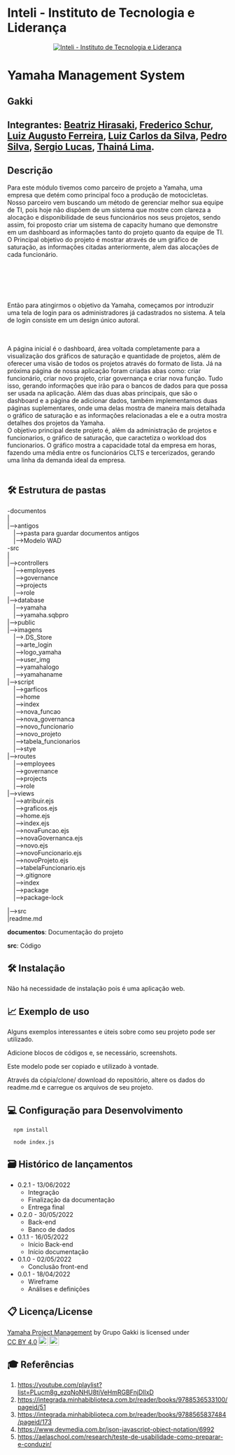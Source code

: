 # Inteli - Instituto de Tecnologia e Liderança 

<p align="center">
<a href= "https://www.inteli.edu.br/"><img src="https://www.inteli.edu.br/wp-content/uploads/2021/08/20172028/marca_1-2.png" alt="Inteli - Instituto de Tecnologia e Liderança" border="0"></a>
</p>

# Yamaha Management System 

## Gakki 

## Integrantes: <a href="https://www.linkedin.com/in/victorbarq/">Beatriz Hirasaki</a>, <a href="https://www.linkedin.com/in/frederico-schur-6a3313237/">Frederico Schur</a>, <a href="https://www.linkedin.com/in/gutopompeo/">Luiz Augusto Ferreira</a>, <a href="https://www.linkedin.com/in/luiz-carlos-da-silva-j%C3%BAnior-82a0a5216/">Luiz Carlos da Silva</a>, <a href="https://www.linkedin.com/in/pedro-silva-14343022a/">Pedro Silva</a>, <a href="https://www.linkedin.com/in/sergiobalucas/">Sergio Lucas</a>, <a href="https://www.linkedin.com/in/thain%C3%A1-lima-169177232/">Thainá Lima</a>. 

## Descrição

  Para este módulo tivemos como parceiro de projeto a Yamaha, uma empresa que detém como principal foco a produção de motocicletas. Nosso parceiro vem buscando um método de gerenciar melhor sua equipe de TI, pois hoje não dispõem de um sistema que mostre com clareza a alocação e disponibilidade de seus funcionários nos seus projetos, sendo assim, foi proposto criar um sistema de capacity humano que demonstre em um dashboard as informações tanto do projeto quanto da equipe de TI. O Principal objetivo do projeto é mostrar através de um gráfico de saturação, as informações citadas anteriormente, alem das alocações de cada funcionário.
<br><br>
<br><br>
<p align="center">

</p>


<br><br>
Então para atingirmos o objetivo da Yamaha, começamos por introduzir uma tela de login para os administradores já cadastrados no sistema. A tela de login consiste em um design único autoral.


<br><br>
  A página inicial é o dashboard, área voltada completamente para a visualização dos gráficos de saturação e quantidade de projetos, além de oferecer uma visão de todos os projetos através do formato de lista. Já na próxima página de nossa aplicação foram criadas abas como: criar funcionário, criar novo projeto, criar governança e criar nova função. Tudo isso, gerando informações que irão para o bancos de dados para que possa ser usada na aplicação. Além das duas abas principais, que são o dashboard e a página de adicionar dados, também implementamos duas páginas suplementares, onde uma delas mostra de maneira mais detalhada o gráfico de saturação e as informações relacionadas a ele e a outra mostra detalhes dos projetos da Yamaha.
  <br>O objetivo principal deste projeto é, alêm da administração de projetos e funcionarios, o gráfico de saturação, que caractetiza o workload dos funcionarios.  O gráfico mostra a capacidade total da empresa em horas, fazendo uma mêdia entre os funcionários CLTS e tercerizados, gerando uma linha da demanda ideal da empresa.
<br><br>

## 🛠 Estrutura de pastas

-documentos<br>
|<br>
|-->antigos<br>
  &emsp;|-->pasta para guardar documentos antigos<br>
  &emsp;|-->Modelo WAD<br>
-src<br>
|<br>
|-->controllers<br>
  &emsp;|-->employees<br>
  &emsp;|-->governance<br>
  &emsp;|-->projects<br>
  &emsp;|-->role<br>
|-->database<br>
   &emsp;|-->yamaha<br>
   &emsp;|-->yamaha.sqbpro<br>
|-->public<br>
   |-->imagens<br>
      &emsp;|-->.DS_Store<br>
      &emsp;|-->arte_login<br>
      &emsp;|-->logo_yamaha<br>
      &emsp;|-->user_img<br>
      &emsp;|-->yamahalogo<br>
      &emsp;|-->yamahaname<br>
   |-->script<br>
      &emsp;|-->garficos<br>
      &emsp;|-->home<br>
      &emsp;|-->index<br>
      &emsp;|-->nova_funcao<br>
      &emsp;|-->nova_governanca<br>
      &emsp;|-->novo_funcionario<br>
      &emsp;|-->novo_projeto<br>
      &emsp;|-->tabela_funcionarios<br>
   &emsp;|-->stye<br>
|-->routes<br>
  &emsp;|-->employees<br>
  &emsp;|-->governance<br>
  &emsp;|-->projects<br>
  &emsp;|-->role<br>
|-->views<br>
  &emsp;|-->atribuir.ejs<br>
  &emsp;|-->graficos.ejs<br>
  &emsp;|-->home.ejs<br>
  &emsp;|-->index.ejs<br>
  &emsp;|-->novaFuncao.ejs<br>
  &emsp;|-->novaGovernanca.ejs<br>
  &emsp;|-->novo.ejs<br>
  &emsp;|-->novoFuncionario.ejs<br>
  &emsp;|-->novoProjeto.ejs<br>
  &emsp;|-->tabelaFuncionario.ejs<br>
&emsp;|-->.gitignore<br>
&emsp;|-->index<br>
&emsp;|-->package<br>
&emsp;|-->package-lock<br>

|-->src<br>
|readme.md<br>


<b>documentos</b>: Documentação do projeto

<b>src</b>: Código

## 🛠 Instalação

  <p> Não há necessidade de instalação pois é uma aplicação web.</p>

## 📈 Exemplo de uso

Alguns exemplos interessantes e úteis sobre como seu projeto pode ser utilizado.

Adicione blocos de códigos e, se necessário, screenshots.

Este modelo pode ser copiado e utilizado à vontade.

Através da cópia/clone/ download do repositório, altere os dados do readme.md e carregue os arquivos de seu projeto.

## 💻 Configuração para Desenvolvimento


```
  npm install
  
  node index.js
```

## 🗃 Histórico de lançamentos

* 0.2.1 - 13/06/2022
    * Integração
    * Finalização da documentação
    * Entrega final
* 0.2.0 - 30/05/2022
    * Back-end
    * Banco de dados
* 0.1.1 - 16/05/2022
    * Início Back-end
    * Início documentação
* 0.1.0 - 02/05/2022
    * Conclusão front-end
* 0.0.1 - 18/04/2022
    * Wireframe
    * Análises e definições

## 📋 Licença/License

<p xmlns:cc="http://creativecommons.org/ns#" xmlns:dct="http://purl.org/dc/terms/"><a property="dct:title" rel="cc:attributionURL" href="https://github.com/2022M2T3/Projeto5">Yamaha Project Management</a> by <span property="cc:attributionName">Grupo Gakki</span> is licensed under <a href="http://creativecommons.org/licenses/by/4.0/?ref=chooser-v1" target="_blank" rel="license noopener noreferrer" style="display:inline-block;">CC BY 4.0<img style="height:22px!important;margin-left:3px;vertical-align:text-bottom;" src="https://mirrors.creativecommons.org/presskit/icons/cc.svg?ref=chooser-v1"><img style="height:22px!important;margin-left:3px;vertical-align:text-bottom;" src="https://mirrors.creativecommons.org/presskit/icons/by.svg?ref=chooser-v1"></a></p>

## 🎓 Referências

1. <https://youtube.com/playlist?list=PLucm8g_ezqNoNHU8tjVeHmRGBFnjDIlxD>
2. <https://integrada.minhabiblioteca.com.br/reader/books/9788536533100/pageid/51>
3. <https://integrada.minhabiblioteca.com.br/reader/books/9788565837484/pageid/173>
4. <https://www.devmedia.com.br/json-javascript-object-notation/6992>
5. <https://aelaschool.com/research/teste-de-usabilidade-como-preparar-e-conduzir/>
